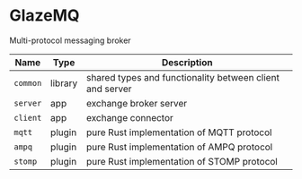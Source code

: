 # GlazeMQ

 Multi-protocol messaging broker

 | Name     | Type    | Description
 |----------|---------|------------------------------------------------
 | `common` | library | shared types and functionality between client and server
 | `server` | app     | exchange broker server
 | `client` | app     | exchange connector
 | `mqtt`   | plugin  | pure Rust implementation of MQTT protocol
 | `ampq`   | plugin  | pure Rust implementation of AMPQ protocol
 | `stomp`  | plugin  | pure Rust implementation of STOMP protocol
 
 
